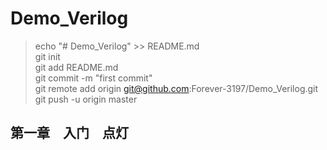 # Demo_Verilog
> echo "# Demo_Verilog" >> README.md</br>
git init</br>
git add README.md</br>
git commit -m "first commit"</br>
git remote add origin git@github.com:Forever-3197/Demo_Verilog.git</br>
git push -u origin master</br>

## 第一章　入门　点灯